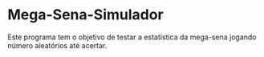 # Mega-Sena-Simulador
Este programa tem o objetivo de testar a estatística da mega-sena jogando número aleatórios até acertar.
